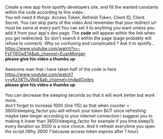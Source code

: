 Create a new app from spotify developers site, and fill the wanted constants within the code according to this video :</br>
You will need 4 things: Access Token, Refresh Token, Client ID, Client Secret. You can skip parts of the video.And remember that your redirect url must be same at every part.You can set it to anything you want unless you add it from your app's dev page. The **code** will appear within the link when you get redirected. So don't search it within the page (page probably will refuse to connect). Why so confusing and complicated ? Ask it to spotify...
https://www.youtube.com/watch?v=-FsFT6OwE1A&ab_channel=EuanMorgan </br> **please give his video a thumbs up** </br></br> 
Awesome man that i have taken half of the code is here </br> https://www.youtube.com/watch?v=yKz38ThJWqE&ab_channel=ImdadCodes </br> **please give his video a thumbs up** </br></br> 
You can decrease the sleeping seconds so that it will work better but work more,</br> don't forget to increase 1000 (line 115) so that when counter = 3600/sleeping_factor you will refresh your token BUT since refreshing maybe take longer according to your internet connection i suggest you to making it lower than 3600/sleeping_factor for example if you time.sleep(1) every iteration so 3000 is a nice choice. And it refresh everytime you open the script.(Why 3600 ? because access token expires after 1 hour)
